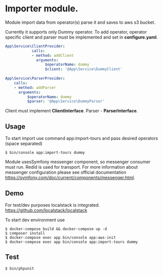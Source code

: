 Importer module.
== 

Module import data from operator(s) parse it and saves to aws s3 bucket.

Currently it supports only Dummy operator. To add operator, operator specific 
client and parser must be implemented and set in **configure.yaml**.

```yaml 
App\Service\ClientProvider:
            calls:
            - method: addClient
              arguments:
                  $operatorName: dummy
                  $client: '@App\Service\DummyClient'
    
App\Service\ParserProvider:
    calls:
    - method: addParser
      arguments:
          $operatorName: dummy
          $parser: '@App\Service\DummyParser'
```
   
Client must implement **ClientInterface**.
Parser - **ParserInterface**.

Usage
--
To start import use command app:import-tours and pass desired operators (space separated)
    
    $ bin/console app:import-tours dummy

Module usesSymfony messenger component, so messenger consumer must run. Redid is used for 
transport.
For more information about messenger configuration please see official 
documentation https://symfony.com/doc/current/components/messenger.html.

Demo
--
For test/dev purposes localstack is integrated. 
https://github.com/localstack/localstack

To start dev environment use

    $ docker-compose build && docker-compose up -d
    $ composer install
    $ docker-compose exec app bin/console app:aws-init
    $ docker-compose exec app bin/console app:import-tours dummy
    
Test
--
    $ bin/phpunit 

